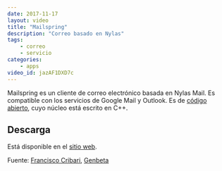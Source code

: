 ```yaml
---
date: 2017-11-17
layout: video
title: "Mailspring"
description: "Correo basado en Nylas"
tags:
    - correo
    - servicio
categories:
    - apps
video_id: jazAF1DXD7c
---
```


Mailspring es un cliente de correo electrónico basada en Nylas Mail. Es compatible con los servicios de Google Mail y Outlook. Es de [código abierto](https://github.com/Foundry376/Mailspring), cuyo núcleo está escrito en C++.

## Descarga

Está disponible en el [sitio web](https://getmailspring.com/download).

Fuente: [Francisco Cribari](https://www.youtube.com/channel/UCxpnIv8WtJ3O-cIvriPeXnQ), [Genbeta](https://www.genbeta.com/correo/mailspring-un-excelente-cliente-de-correo-multiplataforma-que-nace-de-las-cenizas-de-nylas-mail)
